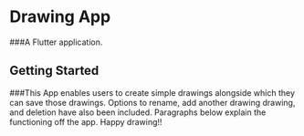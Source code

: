 # Drawing App

###A Flutter application.

## Getting Started

###This App enables users to create simple drawings alongside which they can save those drawings. Options to rename, add another drawing drawing, and deletion have also been included. Paragraphs below explain the functioning off the app. Happy drawing!!

